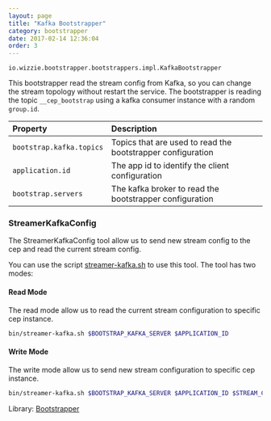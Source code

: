 ```yaml
---
layout: page
title: "Kafka Bootstrapper"
category: bootstrapper
date: 2017-02-14 12:36:04
order: 3
---
```


`io.wizzie.bootstrapper.bootstrappers.impl.KafkaBootstrapper`

This bootstrapper read the stream config from Kafka, so you can change the stream topology without restart the service. The bootstrapper is reading the topic `__cep_bootstrap` using a kafka consumer instance with a random `group.id`.

| Property     | Description     |
| :------------- | :-------------  |
| `bootstrap.kafka.topics`      | Topics that are used to read the bootstrapper configuration      |
| `application.id`      | The app id to identify the client configuration      |
| `bootstrap.servers`      | The kafka broker to read the bootstrapper configuration      |

### StreamerKafkaConfig

The StreamerKafkaConfig tool allow us to send new stream config to the cep and read the current stream config.

You can use the script [streamer-kafka.sh](https://github.com/wizzie-io/zz-cep/blob/master/bin/streamer-kafka.sh) to use this tool. The tool has two modes:

#### Read Mode

The read mode allow us to read the current stream configuration to specific cep instance.

```bash
bin/streamer-kafka.sh $BOOTSTRAP_KAFKA_SERVER $APPLICATION_ID
```

#### Write Mode

The write mode allow us to send new stream configuration to specific cep instance.

```bash
bin/streamer-kafka.sh $BOOTSTRAP_KAFKA_SERVER $APPLICATION_ID $STREAM_CONFIG_FILE
```


Library:  [Bootstrapper](https://github.com/wizzie-io/config-bootstrapper)